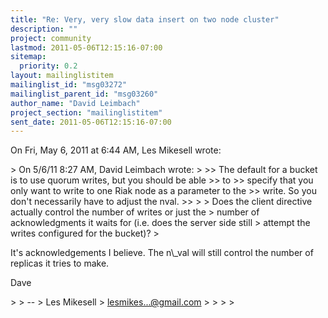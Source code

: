 ```yaml
---
title: "Re: Very, very slow data insert on two node cluster"
description: ""
project: community
lastmod: 2011-05-06T12:15:16-07:00
sitemap:
  priority: 0.2
layout: mailinglistitem
mailinglist_id: "msg03272"
mailinglist_parent_id: "msg03260"
author_name: "David Leimbach"
project_section: "mailinglistitem"
sent_date: 2011-05-06T12:15:16-07:00
---
```



On Fri, May 6, 2011 at 6:44 AM, Les Mikesell  wrote:

&gt; On 5/6/11 8:27 AM, David Leimbach wrote:
&gt;
&gt;&gt; The default for a bucket is to use quorum writes, but you should be able
&gt;&gt; to
&gt;&gt; specify that you only want to write to one Riak node as a parameter to the
&gt;&gt; write. So you don't necessarily have to adjust the nval.
&gt;&gt;
&gt;
&gt; Does the client directive actually control the number of writes or just the
&gt; number of acknowledgments it waits for (i.e. does the server side still
&gt; attempt the writes configured for the bucket)?
&gt;

It's acknowledgements I believe. The n\\_val will still control the number of
replicas it tries to make.

Dave


&gt;
&gt; --
&gt; Les Mikesell
&gt; lesmikes...@gmail.com
&gt;
&gt;
&gt;
&gt;

